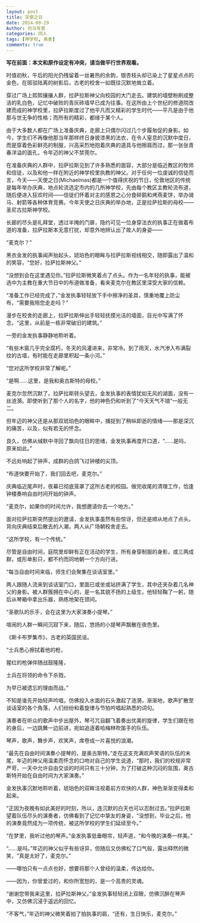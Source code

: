 ```yaml
---
layout: post
title: 天使之日
date: 2014-09-29
Author: 司马写意
categories: 同人
tags: [神学校, 奥麦]
comments: true
---
```


**写在前面：本文和原作设定有冲突，请当做平行世界观看。**



时值初秋，午后的阳光仍残留着一丝暑热的余韵，银杏枝头却已染上了星星点点的金色，在斑驳陆离的树影后，古老的校舍一如既往沉默地耸立着。

穿过广场上熙熙攘攘人群，拉萨拉斯神父向校园的大门走去。建筑的墙壁粉刷成整洁的乳白色，记忆中破败的青灰砖墙早已成为往事。在这所由上个世纪的修道院改建而成的神学校里，拉萨拉斯度过了他平凡而又精彩的学生时代——平凡是由于他那与世无争的性格；而所有的精彩，都缘于某个人。

由于大多数人都在广场上准备庆典，走廊上只偶尔闪过几个步履匆促的身影。如今，学生们不再像他那当年那样终日身披漆黑的法衣，在令人窒息的沉默中度日，而是穿着色彩鲜亮的制服，兴高采烈地抱着庆典的道具与他擦肩而过，那一张张青春洋溢的面孔，令年迈的神父不禁莞尔。

在准备庆典的人群中，拉萨拉斯见到了许多熟悉的面容，大部分是临近教区的牧师和信徒，以及和他一样在附近的神学校里执教的神父。对于任何一位虔诚的信徒而言，今天——天使之日(Michaelmas)都是一个值得庆祝的节日，伦敦地区的传统是每年举办庆典，地点轮流选定市内的几所神学校，先由每个教区主教轮流布道，随后便进入狂欢时间——信徒们怀着对主的感恩之心分食碎鹅和烤燕麦饼，举办骑马、射箭等各种体育竞赛。今年天使之日庆典的举办地，正是拉萨拉斯的母校——圣尼古拉斯神学校。

长廊的尽头是礼拜堂，透过半掩的门扉，隐约可见一位身穿法衣的执事正在做着布道的准备，拉萨拉斯本无意打扰，却意外地辨认出了故人的身姿——

“麦克尔？”

黑衣金发的执事闻声抬起头，琥珀色的眼眸与拉萨拉斯视线相交，随即露出了温和的笑容，“您好，拉萨拉斯神父。”

“没想到会在这里遇见你。”拉萨拉斯微笑着点了点头。作为一名年轻的执事，能被选中为主教在重大节日中的布道做准备，看来麦克尔在教区里深受大家的信赖。

“准备工作已经完成了，”金发执事轻轻放下手中擦净的圣具，慎重地覆上防尘布，“需要我陪您走走吗？”

漫步在校舍的走廊上，拉萨拉斯伸出手轻轻抚摸光洁的墙面，目光中写满了怀念，“这里，从前是一栋非常破旧的建筑。”

一旁的金发执事静静地聆听着。

“有些木窗几乎完全腐朽，冬天的风灌进来，非常冷。到了雨天，水汽渗入布满裂纹的古墙，有时能在走廊里积起一条小河。”

“您对这所学校非常了解呢。”

“是啊……这里，是我和奥古斯特的母校。”

麦克尔忽然沉默了。拉萨拉斯转头望去，金发执事的表情犹如无风的湖面，没有一丝涟漪。即使听到了那个人的名字，他的神色仍和听到了“今天天气不错”一般无二。

但年迈的神父还是从那双琥珀色的眼眸中，捕捉到了稍纵即逝的情绪——那是深沉的痛苦，以及，似有若无的怀念。

良久，仿佛从缄默中寻回了飘向往日的思绪，金发执事再度开口道，“……是吗，原来如此。”

不远处响起了钟声，成群的白鸽飞过钟楼的尖顶。

“布道快要开始了，我们回去吧，麦克尔。”

庆典临近尾声时，夜幕已彻底笼罩了这所古老的校园。做完收尾的清理工作，恰逢钟楼奏响自由时间开始的钟声。

“麦克尔，如果你的时间允许，我想邀请你去一个地方。”

面对拉萨拉斯突然提出的邀请，金发执事虽然有些惊讶，但还是顺从地点了点头。背向庆典结束后散去的人潮，两人从广场朝校舍走去。

“这所学校，有一个传统。”

尽管是自由时间，庭院里却鲜有正在活动的学生，所有身穿制服的身影，或三两成群，或形单影只，都不约而同地朝一个方向行进。

“每当自由时间来临，师生们会聚集在谈话室里。”

两人跟随人流来到谈话室门口，里面已或坐或站挤满了学生，其中还夹杂着几名神父的身影。被人群簇拥在中心的，是一名其貌不扬的上级生，他轻轻鞠了一躬，随后从琴箱中拿出乐器，熟练地架在颈间。

“圣歌队的乐手，会在这里为大家演奏小提琴。”

喧闹的人群一瞬间沉寂下来，随后，悠扬的小提琴声飘散在夜色里。

《斯卡布罗集市》，古老的英国民谣。

“士兵悉心擦拭着他的枪，

猩红的枪弹伴随战鼓隆隆，

士兵在将领的命令下杀戮，

为早已被遗忘的理由而战。”

不知是谁先开始轻声吟唱，仿佛投入水面的石头激起了涟漪，渐渐地，歌声扩散至谈话室的各个角落，人们纷纷和着旋律与节拍吟唱起熟悉的词句。

演奏者在听众的歌声中步出屋外，琴弓兀自翻飞着奏出优美的旋律，学生们跟在他的身后，一边跳舞一边前进，宛如追逐着哈梅林吹笛手的队伍。

琴声，歌声，舞步声，欢笑声，席卷成一片喜悦的浪潮。

“最先在自由时间演奏小提琴的，是奥古斯特。”走在这支充满欢声笑语的队伍的末尾，年迈的神父用温柔而怀念的口吻对自己的学生说道，“那时，我们的校规非常严苛，一天中允许自由交谈的时间只有三十分钟，为了打破这种沉闷的氛围，奥古斯特开始在自由时间为大家演奏。”

金发执事沉默地聆听着，琥珀色的双眸注视着前方欢快的人群，神色渐渐变得柔和起来。

“正因为夜晚有如此美好的时刻，所以，连沉默的白天也可以忍耐过去。”拉萨拉斯望着队伍尽头的演奏者，仿佛看到了记忆中挚友的身姿，“没想到，毕业之后，他的演奏竟然成为一项传统，被这所学校的学生们延续至今。”

“在梦里，我听过他的琴声。”金发执事低垂眼帘，轻声道，“和今晚的演奏一样美。”

“……是吗。”年迈的神父似乎有些讶异，但随后又仿佛松了口气般，露出释然的微笑，“真是太好了，麦克尔。”

——哪怕只有一点点也好，想要将那个人曾经的温柔，传达给你。

——因为，你曾爱过的，和你所宽恕的，是一个高贵的灵魂。

“谢谢您带我来这里，拉萨拉斯神父。”金发执事轻轻闭上双眼，仿佛沉醉在琴声中，又仿佛沉浸于遥远的回忆。

“不客气，”年迈的神父微笑着拍了拍执事的肩，“还有，生日快乐，麦克尔。”
